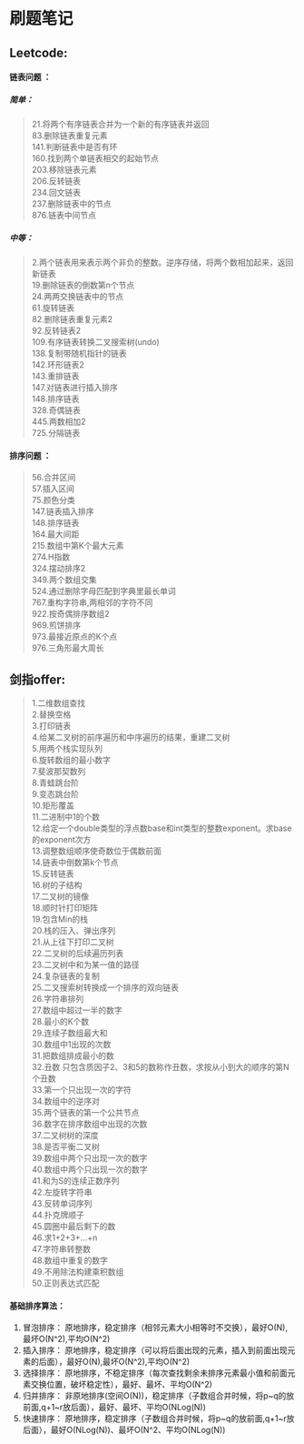 刷题笔记
=================================


## Leetcode: 

#### 链表问题 ：
##### 简单：
> 21.将两个有序链表合并为一个新的有序链表并返回  
83.删除链表重复元素  
141.判断链表中是否有环  
160.找到两个单链表相交的起始节点  
203.移除链表元素  
206.反转链表  
234.回文链表  
237.删除链表中的节点  
876.链表中间节点  

##### 中等：
> 2.两个链表用来表示两个非负的整数。逆序存储，将两个数相加起来，返回新链表  
19.删除链表的倒数第n个节点  
24.两两交换链表中的节点  
61.旋转链表  
82.删除链表重复元素2  
92.反转链表2  
109.有序链表转换二叉搜索树(undo)    
138.复制带随机指针的链表    
142.环形链表2  
143.重排链表  
147.对链表进行插入排序  
148.排序链表  
328.奇偶链表  
445.两数相加2  
725.分隔链表  

#### 排序问题 ：

> 56.合并区间     
57.插入区间     
75.颜色分类    
147.链表插入排序    
148.排序链表    
164.最大间距    
215.数组中第K个最大元素    
274.H指数    
324.摆动排序2    
349.两个数组交集    
524.通过删除字母匹配到字典里最长单词    
767.重构字符串,两相邻的字符不同    
922.按奇偶排序数组2    
969.煎饼排序  
973.最接近原点的K个点   
976.三角形最大周长   


## 剑指offer: 
 
> 1.二维数组查找  
2.替换空格  
3.打印链表  
4.给某二叉树的前序遍历和中序遍历的结果，重建二叉树  
5.用两个栈实现队列  
6.旋转数组的最小数字  
7.斐波那契数列  
8.青蛙跳台阶  
9.变态跳台阶  
10.矩形覆盖  
11.二进制中1的个数  
12.给定一个double类型的浮点数base和int类型的整数exponent。求base的exponent次方  
13.调整数组顺序使奇数位于偶数前面  
14.链表中倒数第k个节点  
15.反转链表  
16.树的子结构  
17.二叉树的镜像  
18.顺时针打印矩阵  
19.包含Min的栈  
20.栈的压入、弹出序列  
21.从上往下打印二叉树  
22.二叉树的后续遍历列表  
23.二叉树中和为某一值的路径  
24.复杂链表的复制  
25.二叉搜索树转换成一个排序的双向链表  
26.字符串排列  
27.数组中超过一半的数字  
28.最小的K个数  
29.连续子数组最大和  
30.数组中1出现的次数  
31.把数组排成最小的数  
32.丑数 只包含质因子2、3和5的数称作丑数，求按从小到大的顺序的第N个丑数  
33.第一个只出现一次的字符  
34.数组中的逆序对  
35.两个链表的第一个公共节点  
36.数字在排序数组中出现的次数  
37.二叉树树的深度  
38.是否平衡二叉树  
39.数组中两个只出现一次的数字  
40.数组中两个只出现一次的数字  
41.和为S的连续正数序列  
42.左旋转字符串  
43.反转单词序列  
44.扑克牌顺子  
45.圆圈中最后剩下的数  
46.求1+2+3+...+n  
47.字符串转整数  
48.数组中重复的数字  
49.不用除法构建乘积数组  
50.正则表达式匹配  



#### 基础排序算法：
1. 冒泡排序： 原地排序，稳定排序（相邻元素大小相等时不交换），最好O(N),最坏O(N^2),平均O(N^2)  
2. 插入排序： 原地排序，稳定排序（可以将后面出现的元素，插入到前面出现元素的后面），最好O(N),最坏O(N^2),平均O(N^2)
3. 选择排序： 原地排序，不稳定排序（每次查找剩余未排序元素最小值和前面元素交换位置，破坏稳定性），最好、最坏、平均O(N^2)  
4. 归并排序： 非原地排序(空间O(N))，稳定排序（子数组合并时候，将p~q的放前面,q+1~r放后面），最好、最坏、平均O(NLog(N))  
5. 快速排序： 原地排序，稳定排序（子数组合并时候，将p~q的放前面,q+1~r放后面），最好O(NLog(N))、最坏O(N^2、平均O(NLog(N)) 